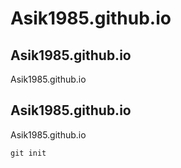 # Asik1985.github.io

## Asik1985.github.io

Asik1985.github.io

## Asik1985.github.io

Asik1985.github.io

`
git init
`